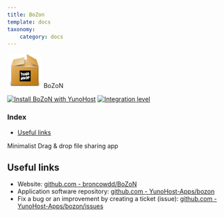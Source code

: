```yaml
---
title: BoZon
template: docs
taxonomy:
    category: docs
---
```


<img src="/images/yunohost_package.png" height="80px" alt="Package"> BoZoN

[![Install BoZoN with YunoHost](https://install-app.yunohost.org/install-with-yunohost.png)](https://install-app.yunohost.org/?app=bozon) [![Integration level](https://dash.yunohost.org/integration/bozon.svg)](https://ci-apps.yunohost.org/jenkins/job/bozon%20%28Community%29/lastBuild/consoleFull)

### Index

- [Useful links](#useful-links)

Minimalist Drag & drop file sharing app

## Useful links

+ Website: [github.com - broncowdd/BoZoN](https://github.com/broncowdd/BoZoN)
+ Application software repository: [github.com - YunoHost-Apps/bozon](https://github.com/YunoHost-Apps/bozon_ynh)
+ Fix a bug or an improvement by creating a ticket (issue): [github.com - YunoHost-Apps/bozon/issues](https://github.com/YunoHost-Apps/bozon_ynh/issues)
